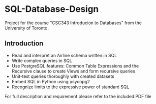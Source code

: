 # SQL-Database-Design
Project for the course "CSC343 Introducion to Databases" from the University of Toronto.

## Introduction
* Read and interpret an Airline schema written in SQL
* Write complex queries in SQL
* Use PostgreSQL features: Common Table Expressions and the Recursive clause to create Views and form recursive queries 
* Unit-test queries thoroughly with created datasets 
* Embed SQL in Python using psycopg2
* Recognize limits to the expressive power of standard SQL

For full description and requirement please refer to the included PDF file  
